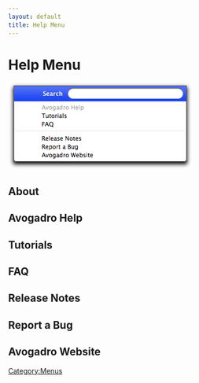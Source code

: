 ```yaml
---
layout: default
title: Help Menu
---
```


# Help Menu

![](HelpMenu.png "HelpMenu.png")

About
-----

Avogadro Help
-------------

Tutorials
---------

FAQ
---

Release Notes
-------------

Report a Bug
------------

Avogadro Website
----------------

<Category:Menus>

